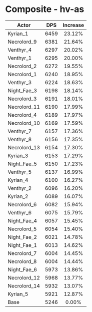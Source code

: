 # Composite - hv-as
| Actor | DPS | Increase |
|---|:---:|:---:|
|Kyrian_1|6459|23.12%|
|Necrolord_9|6381|21.64%|
|Venthyr_4|6297|20.02%|
|Venthyr_1|6295|20.00%|
|Necrolord_2|6272|19.55%|
|Necrolord_1|6240|18.95%|
|Venthyr_3|6224|18.63%|
|Night_Fae_3|6198|18.14%|
|Necrolord_3|6191|18.01%|
|Necrolord_11|6190|17.99%|
|Necrolord_4|6189|17.97%|
|Necrolord_10|6169|17.59%|
|Venthyr_7|6157|17.36%|
|Venthyr_8|6156|17.35%|
|Necrolord_13|6154|17.30%|
|Kyrian_3|6153|17.29%|
|Night_Fae_5|6150|17.23%|
|Venthyr_5|6137|16.99%|
|Kyrian_4|6100|16.27%|
|Venthyr_2|6096|16.20%|
|Kyrian_2|6089|16.07%|
|Necrolord_6|6082|15.94%|
|Venthyr_6|6075|15.79%|
|Night_Fae_4|6057|15.45%|
|Necrolord_5|6054|15.40%|
|Night_Fae_2|6021|14.78%|
|Night_Fae_1|6013|14.62%|
|Necrolord_7|6004|14.45%|
|Necrolord_8|6004|14.44%|
|Night_Fae_6|5973|13.86%|
|Necrolord_12|5968|13.77%|
|Necrolord_14|5932|13.07%|
|Kyrian_5|5921|12.87%|
|Base|5246|0.00%|
